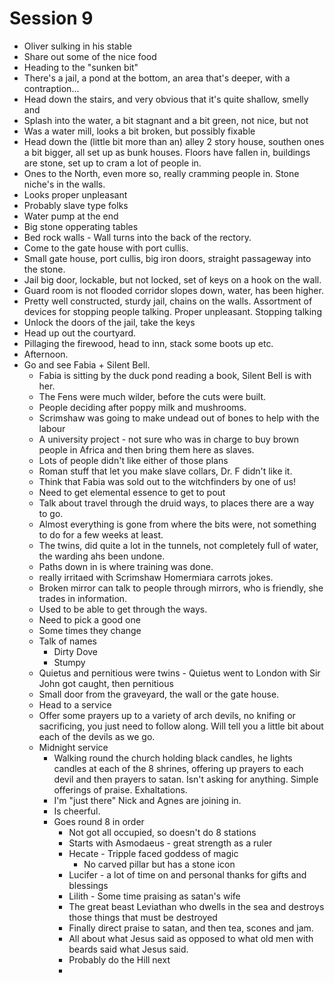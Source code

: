 # Session 9
 - Oliver sulking in his stable
 - Share out some of the nice food
 - Heading to the "sunken bit"
 - There's a jail, a pond at the bottom, an area that's deeper, with a contraption...
 - Head down the stairs, and very obvious that it's quite shallow, smelly and 
 - Splash into the water, a bit stagnant and a bit green, not nice, but not 
 - Was a water mill, looks a bit broken, but possibly fixable
 - Head down the (little bit more than an) alley 2 story house, southen ones a bit bigger, all set up as bunk houses. Floors have fallen in, buildings are stone, set up to cram a lot of people in.
 - Ones to the North, even more so, really cramming people in. Stone niche's in the walls.
 - Looks proper unpleasant
 - Probably slave type folks
 - Water pump at the end
 - Big stone opperating tables
 - Bed rock walls - Wall turns into the back of the rectory.
 - Come to the gate house with port cullis.
 - Small gate house, port cullis, big iron doors, straight passageway into the stone.
 - Jail big door, lockable, but not locked, set of keys on a hook on the wall.
 - Guard room is not flooded corridor slopes down, water, has been higher.
 - Pretty well constructed, sturdy jail, chains on the walls. Assortment of devices for stopping people talking. Proper unpleasant. Stopping talking 
 - Unlock the doors of the jail, take the keys
 - Head up out the courtyard.
 - Pillaging the firewood, head to inn, stack some boots up etc.
 - Afternoon.
 - Go and see Fabia + Silent Bell.
   - Fabia is sitting by the duck pond reading a book, Silent Bell is with her.
   - The Fens were much wilder, before the cuts were built.
   - People deciding after poppy milk and mushrooms.
   - Scrimshaw was going to make undead out of bones to help with the labour
   - A university project - not sure who was in charge to buy brown people in Africa and then bring them here as slaves.
   - Lots of people didn't like either of those plans
   - Roman stuff that let you make slave collars, Dr. F didn't like it.
   - Think that Fabia was sold out to the witchfinders by one of us!
   - Need to get elemental essence to get to pout
   - Talk about travel through the druid ways, to places there are a way to go.
   - Almost everything is gone from where the bits were, not something to do for a few weeks at least.
   - The twins, did quite a lot in the tunnels, not completely full of water, the warding ahs been undone.
   - Paths down in is where training was done.
   - really irritaed with Scrimshaw Homermiara carrots jokes.
   - Broken mirror can talk to people through mirrors, who is friendly, she trades in information.
   - Used to be able to get through the ways.
   - Need to pick a good one
   - Some times they change
   - Talk of names
     - Dirty Dove
     - Stumpy
   - Quietus and pernitious were twins - Quietus went to London with Sir John got caught, then pernitious 
   - Small door from the graveyard, the wall or the gate house.
   - Head to a service
   - Offer some prayers up to a variety of arch devils, no knifing or sacrificing, you just need to follow along. Will tell you a little bit about each of the devils as we go.
   - Midnight service
     - Walking round the church holding black candles, he lights candles at each of the 8 shrines, offering up prayers to each devil and then prayers to satan. Isn't asking for anything. Simple offerings of praise. Exhaltations. 
     - I'm "just there" Nick and Agnes are joining in.
     - Is cheerful.
     - Goes round 8 in order
       - Not got all occupied, so doesn't do 8 stations
       - Starts with Asmodaeus - great strength as a ruler
       - Hecate - Tripple faced goddess of magic
         - No carved pillar but has a stone icon
       - Lucifer - a lot of time on and personal thanks for gifts and blessings
       - Lilith - Some time praising as satan's wife 
       - The great beast Leviathan who dwells in the sea and destroys those things that must be destroyed
       - Finally direct praise to satan, and then tea, scones and jam.
       - All about what Jesus said as opposed to what old men with beards said what Jesus said.
       - Probably do the Hill next
       - 